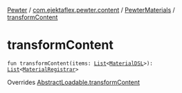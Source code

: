 [Pewter](../../index.md) / [com.ejektaflex.pewter.content](../index.md) / [PewterMaterials](index.md) / [transformContent](./transform-content.md)

# transformContent

`fun transformContent(items: `[`List`](https://kotlinlang.org/api/latest/jvm/stdlib/kotlin.collections/-list/index.html)`<`[`MaterialDSL`](../../com.ejektaflex.pewter.api.core.materials/-material-d-s-l/index.md)`>): `[`List`](https://kotlinlang.org/api/latest/jvm/stdlib/kotlin.collections/-list/index.html)`<`[`MaterialRegistrar`](../../com.ejektaflex.pewter.logic/-material-registrar/index.md)`>`

Overrides [AbstractLoadable.transformContent](../../com.ejektaflex.pewter.lib/-abstract-loadable/transform-content.md)

